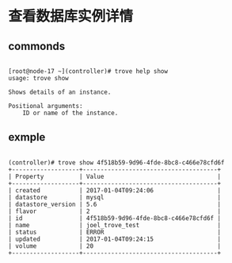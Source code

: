 # 查看数据库实例详情

## commonds
<pre><code>
[root@node-17 ~](controller)# trove help show  
usage: trove show <instance>

Shows details of an instance.

Positional arguments:
  <instance>  ID or name of the instance.
</code></pre>

## exmple
<pre><code>
(controller)# trove show 4f518b59-9d96-4fde-8bc8-c466e78cfd6f
+-------------------+--------------------------------------+
| Property          | Value                                |
+-------------------+--------------------------------------+
| created           | 2017-01-04T09:24:06                  |
| datastore         | mysql                                |
| datastore_version | 5.6                                  |
| flavor            | 2                                    |
| id                | 4f518b59-9d96-4fde-8bc8-c466e78cfd6f |
| name              | joel_trove_test                      |
| status            | ERROR                                |
| updated           | 2017-01-04T09:24:15                  |
| volume            | 20                                   |
+-------------------+--------------------------------------+
</code></pre>
